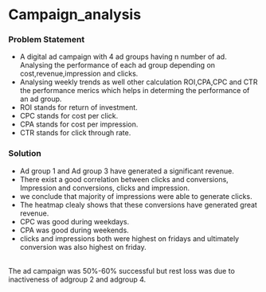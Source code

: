 # Campaign_analysis
### Problem Statement
 - A digital ad campaign with 4 ad groups having n number of ad. Analysing the performance of each ad group depending on cost,revenue,impression and clicks. 
 - Analysing weekly trends as well other calculation ROI,CPA,CPC and CTR the performance merics which helps in determing the performance of an ad group.
- ROI stands for return of investment.
- CPC stands for cost per click.
- CPA stands for cost per impression.
- CTR stands for click through rate.
### Solution
- Ad group 1 and Ad group 3 have generated a significant revenue.
- There exist a good correlation between clicks and conversions, Impression and conversions, clicks and impression.
- we conclude that majority of impressions were able to generate clicks.
- The heatmap clealy shows that these conversions have generated great revenue.
- CPC was good during weekdays.
- CPA was good during weekends.
- clicks and impressions both were highest on fridays and ultimately conversion was also highest on friday.
</br>
The ad campaign was 50%-60% successful but rest loss was due to inactiveness of adgroup 2 and adgroup 4.
